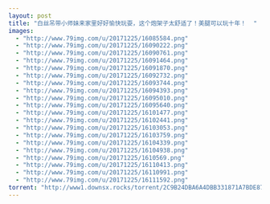 ```yaml
---
layout: post
title: "白丝吊带小师妹来家里好好愉快玩耍，这个炮架子太舒适了！美腿可以玩十年！  "
images:
  - "http://www.79img.com/u/20171225/16085584.png"
  - "http://www.79img.com/u/20171225/16090222.png"
  - "http://www.79img.com/u/20171225/16090761.png"
  - "http://www.79img.com/u/20171225/16091464.png"
  - "http://www.79img.com/u/20171225/16091870.png"
  - "http://www.79img.com/u/20171225/16092732.png"
  - "http://www.79img.com/u/20171225/16093744.png"
  - "http://www.79img.com/u/20171225/16094393.png"
  - "http://www.79img.com/u/20171225/16095010.png"
  - "http://www.79img.com/u/20171225/16095640.png"
  - "http://www.79img.com/u/20171225/16101477.png"
  - "http://www.79img.com/u/20171225/16102441.png"
  - "http://www.79img.com/u/20171225/16103053.png"
  - "http://www.79img.com/u/20171225/16103759.png"
  - "http://www.79img.com/u/20171225/16104339.png"
  - "http://www.79img.com/u/20171225/16104938.png"
  - "http://www.79img.com/u/20171225/1610569.png"
  - "http://www.79img.com/u/20171225/16110413.png"
  - "http://www.79img.com/u/20171225/16110991.png"
  - "http://www.79img.com/u/20171225/16111592.png"
torrent: "http://www1.downsx.rocks/torrent/2C9B24DBA6A4DBB331871A7BDE87FEBE7DD114F9"
---
```

